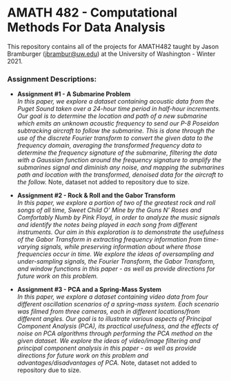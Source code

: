 # AMATH 482 - Computational Methods For Data Analysis
This repository contains all of the projects for AMATH482 taught by Jason Bramburger (jbrambur@uw.edu) at the University of Washington - Winter 2021.

### Assignment Descriptions:
- **Assignment #1 - A Submarine Problem** <br/>
*In this paper, we explore a dataset containing acoustic data from the Puget Sound taken over a 24-hour time period in half-hour increments. Our goal is to determine the location and path of a new submarine which emits an unknown acoustic frequency to send our P-8 Poseidon subtracking aircraft to follow the submarine. This is done through the use of the discrete Fourier transform to convert the given data to the frequency domain, averaging the transformed frequency data to determine the frequency signature of the submarine, filtering the data with a Gaussian function around the frequency signature to amplify the submarines signal and diminish any noise, and mapping the submarines path and location with the transformed, denoised data for the aircraft to the follow.* Note, dataset not added to repository due to size.

- **Assignment #2 - Rock & Roll and the Gabor Transform** <br/>
*In this paper, we explore a portion of two of the greatest rock and roll songs of all time, Sweet Child O’ Mine by the Guns N’ Roses and Comfortably Numb by Pink Floyd, in order to analyze the music signals and identify the notes being played in each song from different instruments. Our aim in this exploration is to demonstrate the usefulness of the Gabor Transform in extracting frequency information from time-varying signals, while preserving information about where those frequencies occur in time. We explore the ideas of oversampling and under-sampling signals, the Fourier Transform, the Gabor Transform, and window functions in this paper - as well as provide directions for future work on this problem.*

- **Assignment #3 - PCA and a Spring-Mass System** <br/>
*In this paper, we explore a dataset containing video data from four different oscillation scenarios of a spring-mass system. Each scenario was filmed from three cameras, each in different locations/from different angles. Our goal is to illustrate various aspects of Principal Component Analysis (PCA), its practical usefulness, and the effects of noise on PCA algorithms through performing the PCA method on the given dataset. We explore the ideas of video/image filtering and principal component analysis in this paper - as well as provide directions for future work on this problem and advantages/disadvantages of PCA.* Note, dataset not added to repository due to size.


